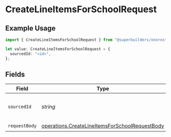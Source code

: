 # CreateLineItemsForSchoolRequest

## Example Usage

```typescript
import { CreateLineItemsForSchoolRequest } from "@superbuilders/oneroster/models/operations";

let value: CreateLineItemsForSchoolRequest = {
  sourcedId: "<id>",
};
```

## Fields

| Field                                                                                                            | Type                                                                                                             | Required                                                                                                         | Description                                                                                                      |
| ---------------------------------------------------------------------------------------------------------------- | ---------------------------------------------------------------------------------------------------------------- | ---------------------------------------------------------------------------------------------------------------- | ---------------------------------------------------------------------------------------------------------------- |
| `sourcedId`                                                                                                      | *string*                                                                                                         | :heavy_check_mark:                                                                                               | The sourcedId of the school                                                                                      |
| `requestBody`                                                                                                    | [operations.CreateLineItemsForSchoolRequestBody](../../models/operations/createlineitemsforschoolrequestbody.md) | :heavy_check_mark:                                                                                               | N/A                                                                                                              |
